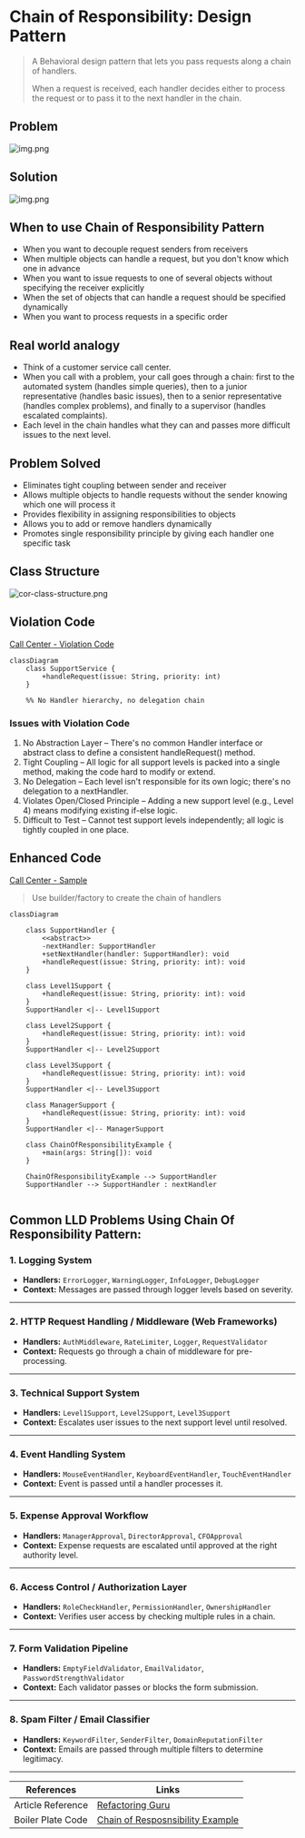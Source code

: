 # Chain of Responsibility: Design Pattern

> A Behavioral design pattern that lets you pass requests along a chain of handlers. 
> 
> When a request is received, each handler decides either to process the request or to pass it to the next handler in the chain.

## Problem
![img.png](../../images/chain-of-resp-1.png)

## Solution
![img.png](../../images/chain-of-resp-2.png)

## When to use Chain of Responsibility Pattern

- When you want to decouple request senders from receivers
- When multiple objects can handle a request, but you don't know which one in advance
- When you want to issue requests to one of several objects without specifying the receiver explicitly
- When the set of objects that can handle a request should be specified dynamically
- When you want to process requests in a specific order


## Real world analogy

- Think of a customer service call center. 
- When you call with a problem, your call goes through a chain: first to the automated system (handles simple queries), then to a junior representative (handles basic issues), then to a senior representative (handles complex problems), and finally to a supervisor (handles escalated complaints). 
- Each level in the chain handles what they can and passes more difficult issues to the next level.


## Problem Solved

- Eliminates tight coupling between sender and receiver
- Allows multiple objects to handle requests without the sender knowing which one will process it
- Provides flexibility in assigning responsibilities to objects
- Allows you to add or remove handlers dynamically
- Promotes single responsibility principle by giving each handler one specific task

## Class Structure

![cor-class-structure.png](../../images/structure/cor.png)

## Violation Code

[Call Center - Violation Code](../../code/designPatterns/chainOfResponsibility/ChainOfResponsibilityViolation.java)

```mermaid
classDiagram
    class SupportService {
        +handleRequest(issue: String, priority: int)
    }

    %% No Handler hierarchy, no delegation chain

```
### Issues with Violation Code
1. No Abstraction Layer – There's no common Handler interface or abstract class to define a consistent handleRequest() method.
2. Tight Coupling – All logic for all support levels is packed into a single method, making the code hard to modify or extend.
3. No Delegation – Each level isn't responsible for its own logic; there's no delegation to a nextHandler.
4. Violates Open/Closed Principle – Adding a new support level (e.g., Level 4) means modifying existing if-else logic.
5. Difficult to Test – Cannot test support levels independently; all logic is tightly coupled in one place.

## Enhanced Code

[Call Center - Sample](../../code/designPatterns/chainOfResponsibility/ChainOfResponsibilitySample.java)
> Use builder/factory to create the chain of handlers

```mermaid
classDiagram

    class SupportHandler {
        <<abstract>>
        -nextHandler: SupportHandler
        +setNextHandler(handler: SupportHandler): void
        +handleRequest(issue: String, priority: int): void
    }

    class Level1Support {
        +handleRequest(issue: String, priority: int): void
    }
    SupportHandler <|-- Level1Support

    class Level2Support {
        +handleRequest(issue: String, priority: int): void
    }
    SupportHandler <|-- Level2Support

    class Level3Support {
        +handleRequest(issue: String, priority: int): void
    }
    SupportHandler <|-- Level3Support

    class ManagerSupport {
        +handleRequest(issue: String, priority: int): void
    }
    SupportHandler <|-- ManagerSupport

    class ChainOfResponsibilityExample {
        +main(args: String[]): void
    }

    ChainOfResponsibilityExample --> SupportHandler
    SupportHandler --> SupportHandler : nextHandler


```
## Common LLD Problems Using Chain Of Responsibility Pattern:


### 1. Logging System
- **Handlers:** `ErrorLogger`, `WarningLogger`, `InfoLogger`, `DebugLogger`
- **Context:** Messages are passed through logger levels based on severity.

---

### 2. HTTP Request Handling / Middleware (Web Frameworks)
- **Handlers:** `AuthMiddleware`, `RateLimiter`, `Logger`, `RequestValidator`
- **Context:** Requests go through a chain of middleware for pre-processing.

---

### 3. Technical Support System
- **Handlers:** `Level1Support`, `Level2Support`, `Level3Support`
- **Context:** Escalates user issues to the next support level until resolved.

---

### 4. Event Handling System
- **Handlers:** `MouseEventHandler`, `KeyboardEventHandler`, `TouchEventHandler`
- **Context:** Event is passed until a handler processes it.

---

### 5. Expense Approval Workflow
- **Handlers:** `ManagerApproval`, `DirectorApproval`, `CFOApproval`
- **Context:** Expense requests are escalated until approved at the right authority level.

---

### 6. Access Control / Authorization Layer
- **Handlers:** `RoleCheckHandler`, `PermissionHandler`, `OwnershipHandler`
- **Context:** Verifies user access by checking multiple rules in a chain.

---

### 7. Form Validation Pipeline
- **Handlers:** `EmptyFieldValidator`, `EmailValidator`, `PasswordStrengthValidator`
- **Context:** Each validator passes or blocks the form submission.

---

### 8. Spam Filter / Email Classifier
- **Handlers:** `KeywordFilter`, `SenderFilter`, `DomainReputationFilter`
- **Context:** Emails are passed through multiple filters to determine legitimacy.

---


| References | Links                                                                                                                 |
|------------|-----------------------------------------------------------------------------------------------------------------------|
| Article Reference | [Refactoring Guru](https://refactoring.guru/design-patterns/chain-of-responsibility)                                  |
| Boiler Plate Code | [Chain of Resposnsibility Example](../../code/designPatterns/chainOfResponsibility/ChainOfResponsibilityExample.java) |



